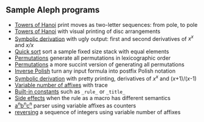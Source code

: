 ## Sample Aleph programs

* [Towers of Hanoi](ex1.ale) print moves as two-letter sequences: from pole, to pole
* [Towers of Hanoi](ex2.ale) with visual printing of disc arrangements
* [Symbolic derivation](ex3.ale) with ugly output: first and second derivatives of <i>x<sup>x</sup></i> and <i>x/x</i>
* [Quick sort](ex4.ale) sort a sample fixed size stack with equal elements
* [Permutations](ex5.ale) generate all permutations in lexicographic order
* [Permutations](ex6.ale) a more succint version of generating all permutations
* [Inverse Polish](ex7.ale) turn any input formula into postfix Polish notation
* [Symbolic derivation](ex8.ale) with pretty printing, derivatives of <i>x<sup>x</sup></i> and (<i>x</i>+1)/(<i>x</i>-1)
* [Variable number of affixes](ex9.ale) with trace
* [Built-in constants](ex10.ale) such as `_rule_` or `_title_`
* [Side effects](ex11.ale) when the rule as a macro has different semantics
* [a<sup>n</sup>b<sup>n</sup>c<sup>n</sup>](ex12.ale) parser using variable affixes as counters
* [reversing](ex13.ale) a sequence of integers using variable number of affixes 
